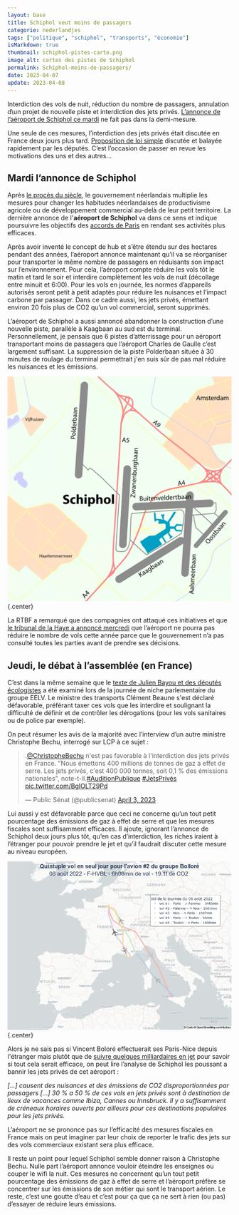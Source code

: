 ```yaml
---
layout: base
title: Schiphol veut moins de passagers
categorie: nederlandjes
tags: ["politique", "schiphol", "transports", "économie"]
isMarkdown: true
thumbnail: schiphol-pistes-carte.png
image_alt: cartes des pistes de Schiphol
permalink: Schiphol-moins-de-passagers/
date: 2023-04-07
update: 2023-04-08
---
```


Interdiction des vols de nuit, réduction du nombre de passagers, annulation d\un projet de nouvelle piste et interdiction des jets privés. [L’annonce de l’aéroport de Schiphol ce mardi](https://news.schiphol.com/schiphol-to-be-quieter-cleaner-and-better-night-closure-ban-on-private-jets-and-people-first/) ne fait pas dans la demi-mesure. 

Une seule de ces mesures, l’interdiction des jets privés était discutée en France deux jours plus tard. [Proposition de loi simple](https://www.assemblee-nationale.fr/dyn/16/dossiers/interdire_jets_prives) discutée et balayée rapidement par les députés. C’est l’occasion de passer en revue les motivations des uns et des autres…
<!--excerpt-->

## Mardi l’annonce de Schiphol

Après [le procès du siècle](/le-gouvernement-doit-proteger-les-gens), le gouvernement néerlandais multiplie les mesures pour changer les habitudes néerlandaises de productivisme agricole ou de développement commercial au-delà de leur petit territoire. La dernière annonce de l'**aéroport de Schiphol** va dans ce sens et indique poursuivre les objectifs des [accords de Paris](/affaire-du-siecle-copie) en rendant ses activités plus efficaces.

Après avoir inventé le concept de hub et s’être étendu sur des hectares pendant des années, l’aéroport annonce maintenant qu’il va se réorganiser pour transporter le même nombre de passagers en réduisants son impact sur l’environnement. Pour cela, l’aéroport compte réduire les vols tôt le matin et tard le soir et interdire complètement les vols de nuit (décollage entre minuit et 6:00). Pour les vols en journée, les normes d’appareils autorisés seront petit à petit adaptés pour réduire les nuisances et l’impact carbone par passager. Dans ce cadre aussi, les jets privés, émettant environ 20 fois plus de CO2 qu’un vol commercial, seront supprimés.

L’aéroport de Schiphol a aussi annoncé abandonner la construction d’une nouvelle piste, parallèle à Kaagbaan au sud est du terminal. Personnellement, je pensais que 6 pistes d’atterrissage pour un aéroport transportant moins de passagers que l’aéroport Charles de Gaulle c’est largement suffisant. La suppression de la piste Polderbaan située à 30 minutes de roulage du terminal permettrait j'en suis sûr de pas mal réduire les nuisances et les émissions.

![carte des pistes de Schiphol](schiphol-pistes-carte.png){.center}

La RTBF a remarqué que des compagnies ont attaqué ces initiatives et que [le tribunal de la Haye a annoncé mercredi](https://www.rtbf.be/article/la-justice-n-autorise-pas-la-haye-a-reduire-le-nombre-de-vols-a-schiphol-des-cette-annee-11178835) que l’aéroport ne pourra pas réduire le nombre de vols cette année parce que le gouvernement n’a pas consulté toutes les parties avant de prendre ses décisions.

## Jeudi, le débat à l’assemblée (en France)

C’est dans la même semaine que le [texte de Julien Bayou et des députés écologistes](https://www.assemblee-nationale.fr/dyn/16/textes/l16b0885_proposition-loi) a été examiné lors de la journée de niche parlementaire du groupe EELV. Le ministre des transports Clément Beaune s'est déclaré défavorable, préférant taxer ces vols que les interdire et soulignant la difficulté de définir et de contrôler les dérogations (pour les vols sanitaires ou de police par exemple).

On peut résumer les avis de la majorité avec l’interview d’un autre ministre Christophe Bechu, interrogé sur LCP à ce sujet :

<blockquote class="twitter-tweet my-auto"><p lang="fr" dir="ltr">.<a href="https://twitter.com/ChristopheBechu?ref_src=twsrc%5Etfw">@ChristopheBechu</a> n&#39;est pas favorable à l&#39;interdiction des jets privés en France. &quot;Nous émettons 400 millions de tonnes de gaz à effet de serre. Les jets privés, c&#39;est 400 000 tonnes, soit 0,1 % des émissions nationales&quot;, note-t-il.<a href="https://twitter.com/hashtag/AuditionPublique?src=hash&amp;ref_src=twsrc%5Etfw">#AuditionPublique</a> <a href="https://twitter.com/hashtag/JetsPriv%C3%A9s?src=hash&amp;ref_src=twsrc%5Etfw">#JetsPrivés</a> <a href="https://t.co/BgIOLT29Pd">pic.twitter.com/BgIOLT29Pd</a></p>&mdash; Public Sénat (@publicsenat) <a href="https://twitter.com/publicsenat/status/1642953268052598798?ref_src=twsrc%5Etfw">April 3, 2023</a></blockquote> <script async src="https://platform.twitter.com/widgets.js" charset="utf-8"></script> 

Lui aussi y est défavorable parce que ceci ne concerne qu’un tout petit pourcentage des émissions de gaz à effet de serre et que les mesures fiscales sont suffisamment efficaces. Il ajoute, ignorant l’annonce de Schiphol deux jours plus tôt, qu’en cas d’interdiction, les riches iraient à l’étranger pour pouvoir prendre le jet et qu’il faudrait discuter cette mesure au niveau européen. 

![Carte des vols du jet de Boloré pour le 8 août 2022: Paris Palerme, Palerme Nice, Nice Paris, Paris Toulon, Toulon Paris](vol-de-Bolore.jpg){.center}

Alors je ne sais pas si Vincent Boloré effectuerait ses Paris-Nice depuis l'étranger mais plutôt que de [suivre quelques milliardaires en jet](https://twitter.com/i_fly_bernard) pour savoir si tout cela serait efficace, on peut lire l’analyse de Schiphol les poussant a bannir les jets privés de cet aéroport :

*[…] causent des nuisances et des émissions de CO2 disproportionnées par passagers […] 30 % a 50 % de ces vols en jets privés sont à destination de lieux de vacances comme Ibiza, Cannes ou Innsbruck. Il y a suffisamment de créneaux horaires ouverts par ailleurs pour ces destinations populaires pour les jets privés.*

L’aéroport ne se prononce pas sur l’efficacité des mesures fiscales en France mais on peut imaginer par leur choix de reporter le trafic des jets sur des vols commerciaux existant sera plus efficace.

Il reste un point pour lequel Schiphol semble donner raison à Christophe Bechu. Nulle part l’aéroport annonce vouloir éteindre les enseignes ou couper le wifi la nuit. Ces mesures ne concernent qu’un tout petit pourcentage des émissions de gaz à effet de serre et l’aéroport préfère se concentrer sur les émissions de son métier qui sont le transport aérien. Le reste, c’est une goutte d’eau et c’est pour ça que ça ne sert à rien (ou pas) d’essayer de réduire leurs émissions.
